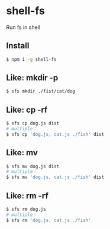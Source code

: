 # shell-fs

Run fs in shell

## Install

```sh
$ npm i -g shell-fs
```

## Like: mkdir -p

```sh
$ sfs mkdir ./fist/cat/dog
```

## Like: cp -rf

```sh
$ sfs cp dog.js dist
# multiple：
$ sfs cp 'dog.js, cat.js ./fish' dist
```

## Like: mv

```sh
$ sfs mv dog.js dist
# multiple：
$ sfs mv 'dog.js, cat.js ./fish' dist
```

## Like: rm -rf

```sh
$ sfs rm dog.js
# multiple：
$ sfs rm 'dog.js, cat.js ./fish'
```
